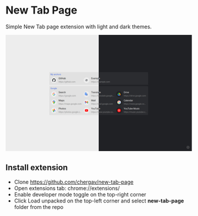 # New Tab Page

Simple New Tab page extension with light and dark themes.

![screenshot](https://raw.githubusercontent.com/chergav/new-tab-page/master/docs/screenshot.jpg)

## Install extension

* Clone https://github.com/chergav/new-tab-page
* Open extensions tab: chrome://extensions/
* Enable developer mode toggle on the top-right corner
* Click Load unpacked on the top-left corner and select **new-tab-page** folder from the repo
